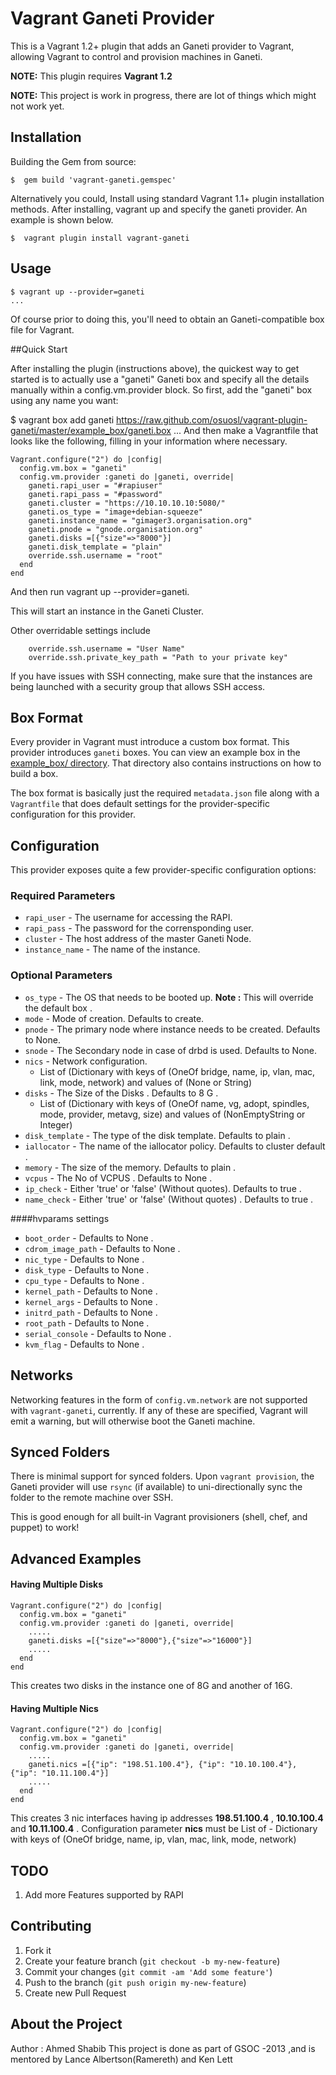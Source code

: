 # Vagrant Ganeti Provider
This is a Vagrant 1.2+ plugin that adds an Ganeti provider to Vagrant, allowing Vagrant to control and provision 
machines in Ganeti.

**NOTE:** This plugin requires **Vagrant 1.2**

**NOTE:** This project is work in progress, there are lot of things which might not work yet.

## Installation

Building the Gem from source:

    $  gem build 'vagrant-ganeti.gemspec'


Alternatively you could, Install using standard Vagrant 1.1+ plugin installation methods. After installing, vagrant up and specify the ganeti provider. An example is shown below.

    $  vagrant plugin install vagrant-ganeti

## Usage

    $ vagrant up --provider=ganeti
    ...
Of course prior to doing this, you'll need to obtain an Ganeti-compatible box file for Vagrant.


##Quick Start

After installing the plugin (instructions above), the quickest way to get started is to actually use a "ganeti" Ganeti box and specify all the details manually within a config.vm.provider block. So first, add the "ganeti" box using any name you want:

$ vagrant box add ganeti https://raw.github.com/osuosl/vagrant-plugin-ganeti/master/example_box/ganeti.box
...
And then make a Vagrantfile that looks like the following, filling in your information where necessary.

    Vagrant.configure("2") do |config|
      config.vm.box = "ganeti"
      config.vm.provider :ganeti do |ganeti, override|
        ganeti.rapi_user = "#rapiuser"
        ganeti.rapi_pass = "#password"
        ganeti.cluster = "https://10.10.10.10:5080/"
        ganeti.os_type = "image+debian-squeeze"
        ganeti.instance_name = "gimager3.organisation.org"
        ganeti.pnode = "gnode.organisation.org"
        ganeti.disks =[{"size"=>"8000"}] 
        ganeti.disk_template = "plain"
        override.ssh.username = "root"
      end
    end


And then run vagrant up --provider=ganeti.
        
This will start an  instance in the Ganeti Cluster.

Other overridable settings include 

        override.ssh.username = "User Name"
        override.ssh.private_key_path = "Path to your private key"

If you have issues with SSH connecting, make sure that the instances are being launched with a security group that allows SSH access.

## Box Format

Every provider in Vagrant must introduce a custom box format. This
provider introduces `ganeti` boxes. You can view an example box in
the [example_box/ directory](https://github.com/osuosl/vagrant-plugin-ganeti/master/example_box/).
That directory also contains instructions on how to build a box.

The box format is basically just the required `metadata.json` file
along with a `Vagrantfile` that does default settings for the
provider-specific configuration for this provider.

## Configuration

This provider exposes quite a few provider-specific configuration options:
### Required Parameters
* `rapi_user` - The username for accessing the RAPI. 
* `rapi_pass` - The password for the corrensponding user. 
* `cluster` - The host address of the master Ganeti Node. 
* `instance_name` - The name of the instance. 

### Optional Parameters
* `os_type` - The OS that needs to be booted up. **Note :** This will override the default box . 
* `mode` - Mode of creation. Defaults to create. 
* `pnode` - The primary node where instance needs to be created. Defaults to None. 
* `snode` - The Secondary node in case of drbd is used. Defaults to None. 
* `nics` - Network configuration. 
    * List of (Dictionary with keys of (OneOf bridge, name, ip, vlan, mac, link, mode, network) and values of (None or String)
* `disks` - The Size of the Disks . Defaults to 8 G . 
    * List of (Dictionary with keys of (OneOf name, vg, adopt, spindles, mode, provider, metavg, size) and values of (NonEmptyString or Integer)
* `disk_template` - The type of the disk template. Defaults to plain . 
* `iallocator` - The name of the iallocator policy. Defaults to cluster default . 
* `memory` - The size of the memory. Defaults to plain . 
* `vcpus` - The No of VCPUS . Defaults to None . 
* `ip_check` - Either 'true' or 'false' (Without quotes). Defaults to true . 
* `name_check` - Either 'true' or 'false' (Without quotes) . Defaults to true . 

####hvparams settings
* `boot_order` - Defaults to None . 
* `cdrom_image_path` - Defaults to None . 
* `nic_type` - Defaults to None . 
* `disk_type` - Defaults to None . 
* `cpu_type` - Defaults to None . 
* `kernel_path` - Defaults to None . 
* `kernel_args` - Defaults to None . 
* `initrd_path` - Defaults to None . 
* `root_path` - Defaults to None . 
* `serial_console` - Defaults to None . 
* `kvm_flag` - Defaults to None . 


## Networks

Networking features in the form of `config.vm.network` are not
supported with `vagrant-ganeti`, currently. If any of these are
specified, Vagrant will emit a warning, but will otherwise boot
the Ganeti machine.

## Synced Folders

There is minimal support for synced folders. Upon `vagrant provision`, the Ganeti provider will use
`rsync` (if available) to uni-directionally sync the folder to
the remote machine over SSH.

This is good enough for all built-in Vagrant provisioners (shell,
chef, and puppet) to work!

## Advanced Examples 
#### Having Multiple Disks

    Vagrant.configure("2") do |config|
      config.vm.box = "ganeti"
      config.vm.provider :ganeti do |ganeti, override|
        .....
        ganeti.disks =[{"size"=>"8000"},{"size"=>"16000"}] 
        .....
      end
    end
This creates two disks in the instance one of 8G and another of 16G.

#### Having Multiple Nics

    Vagrant.configure("2") do |config|
      config.vm.box = "ganeti"
      config.vm.provider :ganeti do |ganeti, override|
        .....
        ganeti.nics =[{"ip": "198.51.100.4"}, {"ip": "10.10.100.4"}, {"ip": "10.11.100.4"}]
        .....
      end
    end
This creates 3 nic interfaces having ip addresses **198.51.100.4** , **10.10.100.4** and **10.11.100.4** .
Configuration parameter **nics** must be List of - Dictionary with keys of (OneOf bridge, name, ip, vlan, mac, link, mode, network)

## TODO

1. Add more Features supported by RAPI

## Contributing

1. Fork it
2. Create your feature branch (`git checkout -b my-new-feature`)
3. Commit your changes (`git commit -am 'Add some feature'`)
4. Push to the branch (`git push origin my-new-feature`)
5. Create new Pull Request
 
## About the Project
Author : Ahmed Shabib 
This project is done as part of GSOC -2013 ,and is mentored by Lance Albertson(Ramereth) and Ken Lett
